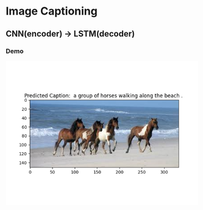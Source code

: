 # Image Captioning

## CNN(encoder) -> LSTM(decoder)

### Demo
![Demo](demo/sample_epoch5.png "output image")